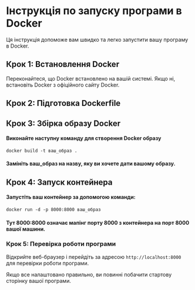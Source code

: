 # Інструкція по запуску програми в Docker

Ця інструкція допоможе вам швидко та легко запустити вашу програму в Docker.

## Крок 1: Встановлення Docker

Переконайтеся, що Docker встановлено на вашій системі. Якщо ні, встановіть Docker з офіційного сайту Docker.

## Крок 2: Підготовка Dockerfile

## Крок 3: Збірка образу Docker

#### Виконайте наступну команду для створення Docker образу

```docker build -t ваш_образ .```

#### Замініть ваш_образ на назву, яку ви хочете дати вашому образу.

## Крок 4: Запуск контейнера

#### Запустіть ваш контейнер за допомогою команди:

```docker run -d -p 8000:8000 ваш_образ```

#### Тут 8000:8000 означає мапінг порту 8000 з контейнера на порт 8000 вашої машини.

### Крок 5: Перевірка роботи програми
Відкрийте веб-браузер і перейдіть за адресою ```http://localhost:8000``` для перевірки роботи програми.

Якщо все налаштовано правильно, ви повинні побачити стартову сторінку вашої програми.